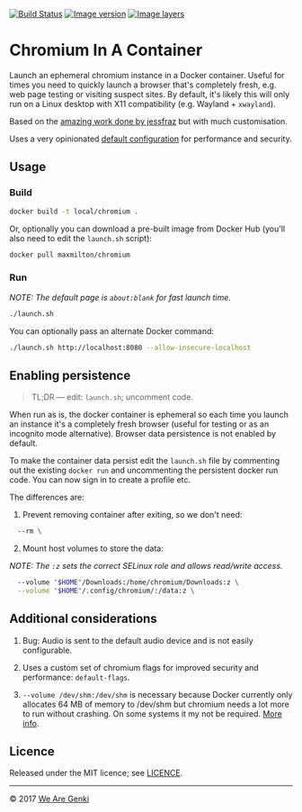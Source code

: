 <!-- markdownlint-disable first-line-h1 ol-prefix -->

[![Build Status](https://travis-ci.org/MaxMilton/docker-chromium.svg?branch=master)](https://travis-ci.org/MaxMilton/docker-chromium) [![Image version](https://images.microbadger.com/badges/version/maxmilton/chromium.svg)](https://microbadger.com/images/maxmilton/chromium) [![Image layers](https://images.microbadger.com/badges/image/maxmilton/chromium.svg)](https://microbadger.com/images/maxmilton/chromium)

# Chromium In A Container

Launch an ephemeral chromium instance in a Docker container. Useful for times you need to quickly launch a browser that's completely fresh, e.g. web page testing or visiting suspect sites. By default, it's likely this will only run on a Linux desktop with X11 compatibility (e.g. Wayland + `xwayland`).

Based on the [amazing work done by jessfraz](https://github.com/jessfraz/dockerfiles/blob/master/chromium/Dockerfile) but with much customisation.

Uses a very opinionated [default configuration](https://github.com/MaxMilton/docker-chromium/blob/master/default.conf) for performance and security.

## Usage

### Build

```bash
docker build -t local/chromium .
```

Or, optionally you can download a pre-built image from Docker Hub (you'll also need to edit the `launch.sh` script):

```bash
docker pull maxmilton/chromium
```

### Run

_NOTE: The default page is `about:blank` for fast launch time._

```bash
./launch.sh
```

You can optionally pass an alternate Docker command:

```bash
./launch.sh http://localhost:8080 --allow-insecure-localhost
```

## Enabling persistence

> TL;DR — edit: `launch.sh`; uncomment code.

When run as is, the docker container is ephemeral so each time you launch an instance it's a completely fresh browser (useful for testing or as an incognito mode alternative). Browser data persistence is not enabled by default.

To make the container data persist edit the `launch.sh` file by commenting out the existing `docker run` and uncommenting the persistent docker run code. You can now sign in to create a profile etc.

The differences are:

1. Prevent removing container after exiting, so we don't need:

```bash
  --rm \
```

2. Mount host volumes to store the data:

_NOTE: The `:z` sets the correct SELinux role and allows read/write access._

```bash
  --volume "$HOME"/Downloads:/home/chromium/Downloads:z \
  --volume "$HOME"/.config/chromium/:/data:z \
```

## Additional considerations

1. Bug: Audio is sent to the default audio device and is not easily configurable.

2. Uses a custom set of chromium flags for improved security and performance: `default-flags`.

3. `--volume /dev/shm:/dev/shm` is necessary because Docker currently only allocates 64 MB of memory to /dev/shm but chromium needs a lot more to run without crashing. On some systems it my not be required. [More info](https://github.com/c0b/chrome-in-docker/issues/1).

## Licence

Released under the MIT licence; see [LICENCE](https://github.com/MaxMilton/docker-chromium/blob/master/LICENCE).

-----

© 2017 [We Are Genki](https://wearegenki.com)

